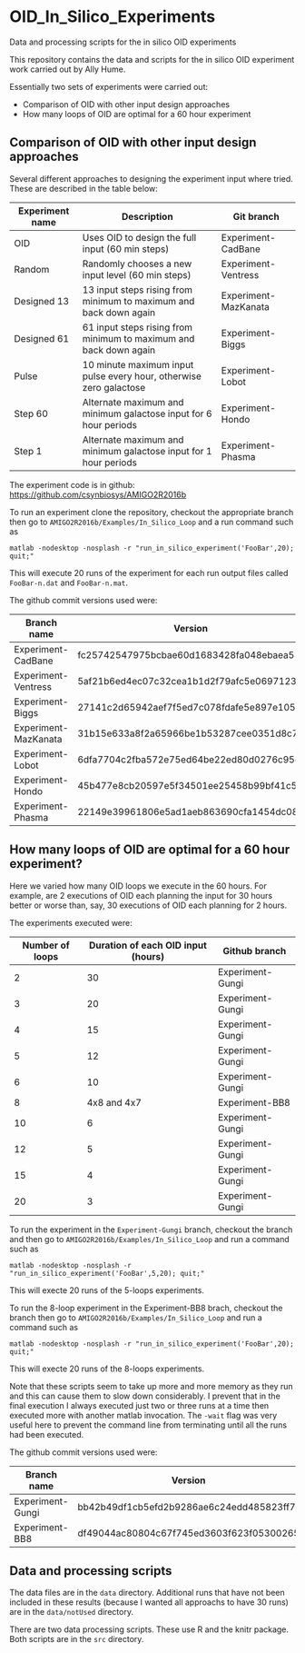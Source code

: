 # OID_In_Silico_Experiments
Data and processing scripts for the in silico OID experiments

This repository contains the data and scripts for the in silico OID experiment work carried out by Ally Hume.

Essentially two sets of experiments were carried out:
* Comparison of OID with other input design approaches
* How many loops of OID are optimal for a 60 hour experiment

## Comparison of OID with other input design approaches

Several different approaches to designing the experiment input where tried.  These are described in the table below:

| Experiment name | Description | Git branch |
|-----------------|-------------|-----------------|
| OID         | Uses OID to design the full input (60 min steps)    | Experiment-CadBane |
| Random      | Randomly chooses a new input level (60 min steps) | Experiment-Ventress |
| Designed 13 | 13 input steps rising from minimum to maximum and back down again | Experiment-MazKanata |
| Designed 61 | 61 input steps rising from minimum to maximum and back down again | Experiment-Biggs |
| Pulse       | 10 minute maximum input pulse every hour, otherwise zero galactose | Experiment-Lobot |
| Step 60     | Alternate maximum and minimum galactose input for 6 hour periods | Experiment-Hondo |
| Step 1      | Alternate maximum and minimum galactose input for 1 hour periods | Experiment-Phasma |

The experiment code is in github: https://github.com/csynbiosys/AMIGO2R2016b

To run an experiment clone the repository, checkout the appropriate branch then go to `AMIGO2R2016b/Examples/In_Silico_Loop` and 
a run command such as
```
matlab -nodesktop -nosplash -r "run_in_silico_experiment('FooBar',20); quit;"
```
This will execute 20 runs of the experiment for each run output files called `FooBar-n.dat` and `FooBar-n.mat`. 

The github commit versions used were:

| Branch name |  Version|
|-------------|---------|
| Experiment-CadBane   |  fc25742547975bcbae60d1683428fa048ebaea5  |
| Experiment-Ventress  |  5af21b6ed4ec07c32cea1b1d2f79afc5e0697123 |
| Experiment-Biggs     | 27141c2d65942aef7f5ed7c078fdafe5e897e105  |
| Experiment-MazKanata |  31b15e633a8f2a65966be1b53287cee0351d8c70 |
| Experiment-Lobot     | 6dfa7704c2fba572e75ed64be22ed80d0276c95d  |
| Experiment-Hondo     |  45b477e8cb20597e5f34501ee25458b99bf41c58 |
| Experiment-Phasma    |  22149e39961806e5ad1aeb863690cfa1454dc08e |


## How many loops of OID are optimal for a 60 hour experiment?

Here we varied how many OID loops we execute in the 60 hours. For example, are 2 executions of OID each planning the input for 30 hours better or worse than, say, 30 executions of OID each planning for 2 hours.

The experiments executed were:

| Number of loops |  Duration of each OID input (hours) | Github branch |
|-----------------|-----------------------------|---------------|
| 2 | 30 | Experiment-Gungi |
| 3 | 20 | Experiment-Gungi |
| 4 | 15 | Experiment-Gungi |
| 5 | 12 | Experiment-Gungi |
| 6 | 10 | Experiment-Gungi |
| 8 | 4x8 and 4x7 | Experiment-BB8 |
| 10 | 6 | Experiment-Gungi |
| 12 | 5 | Experiment-Gungi |
| 15 | 4 | Experiment-Gungi |
| 20 | 3 | Experiment-Gungi |

To run the experiment in the `Experiment-Gungi` branch, checkout the branch and then go to `AMIGO2R2016b/Examples/In_Silico_Loop` and run a command such as
```
matlab -nodesktop -nosplash -r "run_in_silico_experiment('FooBar',5,20); quit;"
```
This will execte 20 runs of the 5-loops experiments.

To run the 8-loop experiment in the Experiment-BB8 brach, checkout the branch then go to `AMIGO2R2016b/Examples/In_Silico_Loop` and run a command such as
```
matlab -nodesktop -nosplash -r "run_in_silico_experiment('FooBar',20); quit;"
```
This will execte 20 runs of the 8-loops experiments.

Note that these scripts seem to take up more and more memory as they run and this can cause them to slow down considerably. I prevent that in the final execution I always executed just two or three runs at a time then executed more with another matlab invocation. The `-wait` flag was very useful here to prevent the command line from terminating until all the runs had been executed.

The github commit versions used were:

| Branch name |  Version|
|-------------|---------|
| Experiment-Gungi  |  bb42b49df1cb5efd2b9286ae6c24edd485823ff7  |
| Experiment-BB8    |  df49044ac80804c67f745ed3603f623f05300265  |


## Data and processing scripts

The data files are in the `data` directory. Additional runs that have not been included in these results (because I wanted
all approachs to have 30 runs) are in the `data/notUsed` directory.

There are two data processing scripts.  These use R and the knitr package. Both scripts are in the `src` directory.


